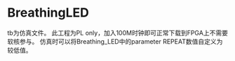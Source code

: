 # BreathingLED

tb为仿真文件。
此工程为PL only，加入100M时钟即可正常下载到FPGA上不需要软核参与。
仿真时可以将Breathing_LED中的parameter REPEAT数值自定义为较低值。
